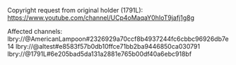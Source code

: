 Copyright request from original holder (1791L): https://www.youtube.com/channel/UCp4oMaqaY0hIoT9jafj1g8g

Affected channels: 
lbry://@AmericanLampoon#2326929a70ccf8b4937244fc6cbbc96926db7e14
lbry://@altest#e8583f57b0db10ffce71bb2ba9446850ca030791
lbry://@1791L#6e205bad5da131a2881e765b00df40a6ebc918bf

